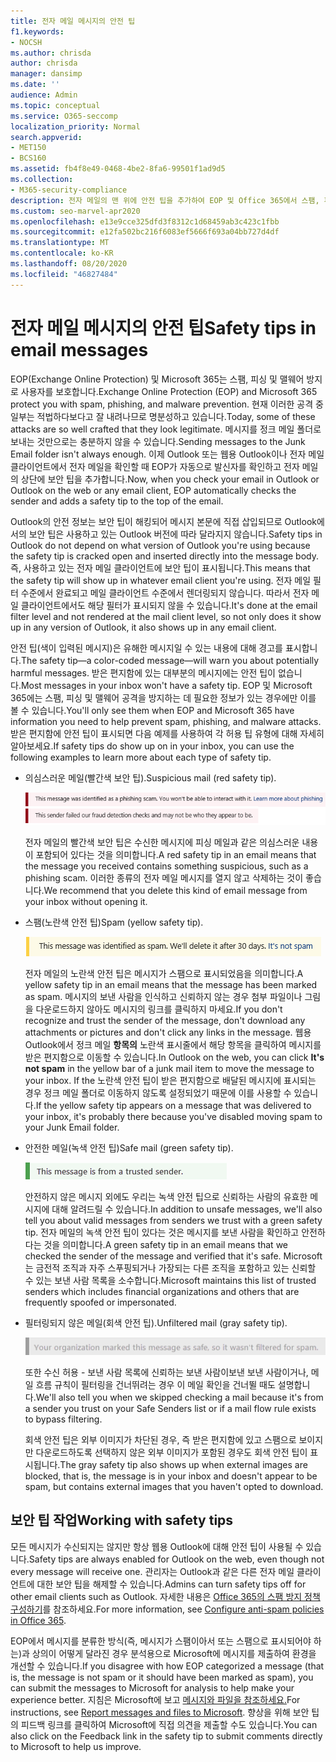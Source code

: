 ```yaml
---
title: 전자 메일 메시지의 안전 팁
f1.keywords:
- NOCSH
ms.author: chrisda
author: chrisda
manager: dansimp
ms.date: ''
audience: Admin
ms.topic: conceptual
ms.service: O365-seccomp
localization_priority: Normal
search.appverid:
- MET150
- BCS160
ms.assetid: fb4f8e49-0468-4be2-8fa6-99501f1ad9d5
ms.collection:
- M365-security-compliance
description: 전자 메일의 맨 위에 안전 팁을 추가하여 EOP 및 Office 365에서 스팸, 피싱 및 맬웨어 방지 기능으로 보호하는 방법에 대해 알아봅니다.
ms.custom: seo-marvel-apr2020
ms.openlocfilehash: e13e9cce325dfd3f8312c1d68459ab3c423c1fbb
ms.sourcegitcommit: e12fa502bc216f6083ef5666f693a04bb727d4df
ms.translationtype: MT
ms.contentlocale: ko-KR
ms.lasthandoff: 08/20/2020
ms.locfileid: "46827484"
---
```

# <a name="safety-tips-in-email-messages"></a><span data-ttu-id="81920-103">전자 메일 메시지의 안전 팁</span><span class="sxs-lookup"><span data-stu-id="81920-103">Safety tips in email messages</span></span>

<span data-ttu-id="81920-104">EOP(Exchange Online Protection) 및 Microsoft 365는 스팸, 피싱 및 맬웨어 방지로 사용자를 보호합니다.</span><span class="sxs-lookup"><span data-stu-id="81920-104">Exchange Online Protection (EOP) and Microsoft 365 protect you with spam, phishing, and malware prevention.</span></span> <span data-ttu-id="81920-105">현재 이러한 공격 중 일부는 적법하다보다고 잘 내려나므로 명분성하고 있습니다.</span><span class="sxs-lookup"><span data-stu-id="81920-105">Today, some of these attacks are so well crafted that they look legitimate.</span></span> <span data-ttu-id="81920-106">메시지를 정크 메일 폴더로 보내는 것만으로는 충분하지 않을 수 있습니다.</span><span class="sxs-lookup"><span data-stu-id="81920-106">Sending messages to the Junk Email folder isn't always enough.</span></span> <span data-ttu-id="81920-107">이제 Outlook 또는 웹용 Outlook이나 전자 메일 클라이언트에서 전자 메일을 확인할 때 EOP가 자동으로 발신자를 확인하고 전자 메일의 상단에 보안 팁을 추가합니다.</span><span class="sxs-lookup"><span data-stu-id="81920-107">Now, when you check your email in Outlook or Outlook on the web or any email client, EOP automatically checks the sender and adds a safety tip to the top of the email.</span></span>

<span data-ttu-id="81920-108">Outlook의 안전 정보는 보안 팁이 해킹되어 메시지 본문에 직접 삽입되므로 Outlook에서의 보안 팁은 사용하고 있는 Outlook 버전에 따라 달라지지 않습니다.</span><span class="sxs-lookup"><span data-stu-id="81920-108">Safety tips in Outlook do not depend on what version of Outlook you're using because the safety tip is cracked open and inserted directly into the message body.</span></span> <span data-ttu-id="81920-109">즉, 사용하고 있는 전자 메일 클라이언트에 보안 팁이 표시됩니다.</span><span class="sxs-lookup"><span data-stu-id="81920-109">This means that the safety tip will show up in whatever email client you're using.</span></span> <span data-ttu-id="81920-110">전자 메일 필터 수준에서 완료되고 메일 클라이언트 수준에서 렌더링되지 않습니다. 따라서 전자 메일 클라이언트에서도 해당 필터가 표시되지 않을 수 있습니다.</span><span class="sxs-lookup"><span data-stu-id="81920-110">It's done at the email filter level and not rendered at the mail client level, so not only does it show up in any version of Outlook, it also shows up in any email client.</span></span>

<span data-ttu-id="81920-111">안전 팁(색이 입력된 메시지)은 유해한 메시지일 수 있는 내용에 대해 경고를 표시합니다.</span><span class="sxs-lookup"><span data-stu-id="81920-111">The safety tip—a color-coded message—will warn you about potentially harmful messages.</span></span> <span data-ttu-id="81920-112">받은 편지함에 있는 대부분의 메시지에는 안전 팁이 없습니다.</span><span class="sxs-lookup"><span data-stu-id="81920-112">Most messages in your inbox won't have a safety tip.</span></span> <span data-ttu-id="81920-113">EOP 및 Microsoft 365에는 스팸, 피싱 및 맬웨어 공격을 방지하는 데 필요한 정보가 있는 경우에만 이를 볼 수 있습니다.</span><span class="sxs-lookup"><span data-stu-id="81920-113">You'll only see them when EOP and Microsoft 365 have information you need to help prevent spam, phishing, and malware attacks.</span></span> <span data-ttu-id="81920-114">받은 편지함에 안전 팁이 표시되면 다음 예제를 사용하여 각 허용 팁 유형에 대해 자세히 알아보세요.</span><span class="sxs-lookup"><span data-stu-id="81920-114">If safety tips do show up on in your inbox, you can use the following examples to learn more about each type of safety tip.</span></span>

- <span data-ttu-id="81920-115">의심스러운 메일(빨간색 보안 팁).</span><span class="sxs-lookup"><span data-stu-id="81920-115">Suspicious mail (red safety tip).</span></span>

    ![빨간색 안전 팁을 보여 주는 스크린샷.](../../media/5078a0be-e556-44a1-b169-09d780d26898.png)

    <span data-ttu-id="81920-117">전자 메일의 빨간색 보안 팁은 수신한 메시지에 피싱 메일과 같은 의심스러운 내용이 포함되어 있다는 것을 의미합니다.</span><span class="sxs-lookup"><span data-stu-id="81920-117">A red safety tip in an email means that the message you received contains something suspicious, such as a phishing scam.</span></span> <span data-ttu-id="81920-118">이러한 종류의 전자 메일 메시지를 열지 않고 삭제하는 것이 좋습니다.</span><span class="sxs-lookup"><span data-stu-id="81920-118">We recommend that you delete this kind of email message from your inbox without opening it.</span></span>

- <span data-ttu-id="81920-119">스팸(노란색 안전 팁)</span><span class="sxs-lookup"><span data-stu-id="81920-119">Spam (yellow safety tip).</span></span>

    ![Screenshot that shows a yellow safety tip.](../../media/793c9265-ea44-48fd-a98f-804fadd4163b.png)

    <span data-ttu-id="81920-121">전자 메일의 노란색 안전 팁은 메시지가 스팸으로 표시되었음을 의미합니다.</span><span class="sxs-lookup"><span data-stu-id="81920-121">A yellow safety tip in an email means that the message has been marked as spam.</span></span> <span data-ttu-id="81920-122">메시지의 보낸 사람을 인식하고 신뢰하지 않는 경우 첨부 파일이나 그림을 다운로드하지 않아도 메시지의 링크를 클릭하지 마세요.</span><span class="sxs-lookup"><span data-stu-id="81920-122">If you don't recognize and trust the sender of the message, don't download any attachments or pictures and don't click any links in the message.</span></span> <span data-ttu-id="81920-123">웹용 Outlook에서 정크 메일 **항목의** 노란색 표시줄에서 해당 항목을 클릭하여 메시지를 받은 편지함으로 이동할 수 있습니다.</span><span class="sxs-lookup"><span data-stu-id="81920-123">In Outlook on the web, you can click **It's not spam** in the yellow bar of a junk mail item to move the message to your inbox.</span></span> <span data-ttu-id="81920-124">If the 노란색 안전 팁이 받은 편지함으로 배달된 메시지에 표시되는 경우 정크 메일 폴더로 이동하지 않도록 설정되었기 때문에 이를 사용할 수 있습니다.</span><span class="sxs-lookup"><span data-stu-id="81920-124">If the yellow safety tip appears on a message that was delivered to your inbox, it's probably there because you've disabled moving spam to your Junk Email folder.</span></span>

- <span data-ttu-id="81920-125">안전한 메일(녹색 안전 팁)</span><span class="sxs-lookup"><span data-stu-id="81920-125">Safe mail (green safety tip).</span></span>

    ![녹색 안전 팁을 보여 주는 스크린샷.](../../media/acbc11d0-f626-4848-9fbf-66eeeda3f803.png)

    <span data-ttu-id="81920-127">안전하지 않은 메시지 외에도 우리는 녹색 안전 팁으로 신뢰하는 사람의 유효한 메시지에 대해 알려드릴 수 있습니다.</span><span class="sxs-lookup"><span data-stu-id="81920-127">In addition to unsafe messages, we'll also tell you about valid messages from senders we trust with a green safety tip.</span></span> <span data-ttu-id="81920-128">전자 메일의 녹색 안전 팁이 있다는 것은 메시지를 보낸 사람을 확인하고 안전하다는 것을 의미합니다.</span><span class="sxs-lookup"><span data-stu-id="81920-128">A green safety tip in an email means that we checked the sender of the message and verified that it's safe.</span></span> <span data-ttu-id="81920-129">Microsoft는 금전적 조직과 자주 스푸핑되거나 가장되는 다른 조직을 포함하고 있는 신뢰할 수 있는 보낸 사람 목록을 소수합니다.</span><span class="sxs-lookup"><span data-stu-id="81920-129">Microsoft maintains this list of trusted senders which includes financial organizations and others that are frequently spoofed or impersonated.</span></span>

- <span data-ttu-id="81920-130">필터링되지 않은 메일(회색 안전 팁).</span><span class="sxs-lookup"><span data-stu-id="81920-130">Unfiltered mail (gray safety tip).</span></span>

    ![회색 안전 팁을 보여 주는 스크린샷.](../../media/c4d0cf8f-08e9-4c84-beee-1d9e0b022e0a.png)

    <span data-ttu-id="81920-132">또한 수신 허용 - 보낸 사람 목록에 신뢰하는 보낸 사람이보낸 보낸 사람이거나, 메일 흐름 규칙이 필터링을 건너뛰려는 경우 이 메일 확인을 건너뛸 때도 설명합니다.</span><span class="sxs-lookup"><span data-stu-id="81920-132">We'll also tell you when we skipped checking a mail because it's from a sender you trust on your Safe Senders list or if a mail flow rule exists to bypass filtering.</span></span>

    <span data-ttu-id="81920-133">회색 안전 팁은 외부 이미지가 차단된 경우, 즉 받은 편지함에 있고 스팸으로 보이지만 다운로드하도록 선택하지 않은 외부 이미지가 포함된 경우도 회색 안전 팁이 표시됩니다.</span><span class="sxs-lookup"><span data-stu-id="81920-133">The gray safety tip also shows up when external images are blocked, that is, the message is in your inbox and doesn't appear to be spam, but contains external images that you haven't opted to download.</span></span>

## <a name="working-with-safety-tips"></a><span data-ttu-id="81920-134">보안 팁 작업</span><span class="sxs-lookup"><span data-stu-id="81920-134">Working with safety tips</span></span>

<span data-ttu-id="81920-135">모든 메시지가 수신되지는 않지만 항상 웹용 Outlook에 대해 안전 팁이 사용될 수 있습니다.</span><span class="sxs-lookup"><span data-stu-id="81920-135">Safety tips are always enabled for Outlook on the web, even though not every message will receive one.</span></span> <span data-ttu-id="81920-136">관리자는 Outlook과 같은 다른 전자 메일 클라이언트에 대한 보안 팁을 해제할 수 있습니다.</span><span class="sxs-lookup"><span data-stu-id="81920-136">Admins can turn safety tips off for other email clients such as Outlook.</span></span> <span data-ttu-id="81920-137">자세한 내용은 [Office 365의 스팸 방지 정책 구성하기](configure-your-spam-filter-policies.md)를 참조하세요.</span><span class="sxs-lookup"><span data-stu-id="81920-137">For more information, see [Configure anti-spam policies in Office 365](configure-your-spam-filter-policies.md).</span></span>

<span data-ttu-id="81920-138">EOP에서 메시지를 분류한 방식(즉, 메시지가 스팸이아서 또는 스팸으로 표시되어야 하는)과 상의이 어떻게 달라진 경우 분석용으로 Microsoft에 메시지를 제출하여 환경을 개선할 수 있습니다.</span><span class="sxs-lookup"><span data-stu-id="81920-138">If you disagree with how EOP categorized a message (that is, the message is not spam or it should have been marked as spam), you can submit the messages to Microsoft for analysis to help make your experience better.</span></span> <span data-ttu-id="81920-139">지침은 Microsoft에 보고 [메시지와 파일을 참조하세요.](report-junk-email-messages-to-microsoft.md)</span><span class="sxs-lookup"><span data-stu-id="81920-139">For instructions, see [Report messages and files to Microsoft](report-junk-email-messages-to-microsoft.md).</span></span> <span data-ttu-id="81920-140">향상을 위해 보안 팁의 피드백 링크를 클릭하여 Microsoft에 직접 의견을 제출할 수도 있습니다.</span><span class="sxs-lookup"><span data-stu-id="81920-140">You can also click on the Feedback link in the safety tip to submit comments directly to Microsoft to help us improve.</span></span>
